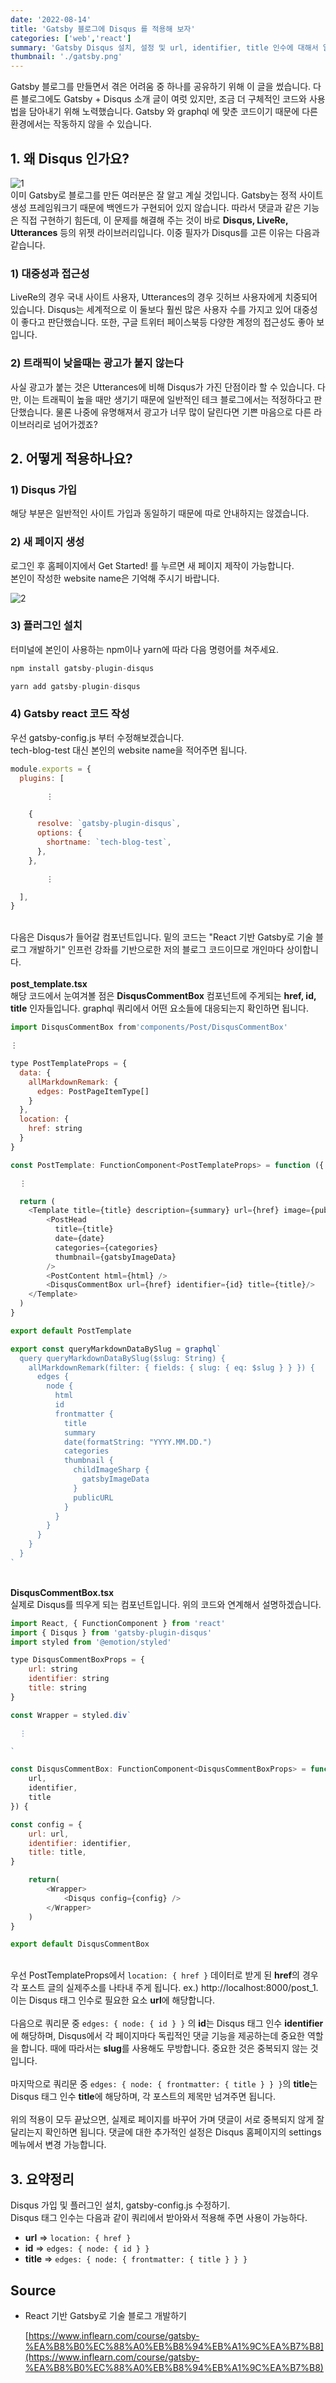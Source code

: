 ```yaml
---
date: '2022-08-14'
title: 'Gatsby 블로그에 Disqus 를 적용해 보자'
categories: ['web','react']
summary: 'Gatsby Disqus 설치, 설정 및 url, identifier, title 인수에 대해서 알아본다'
thumbnail: './gatsby.png'
---
```

Gatsby 블로그를 만들면서 겪은 어려움 중 하나를 공유하기 위해 이 글을 썼습니다.
다른 블로그에도 Gatsby + Disqus 소개 글이 여럿 있지만, 
조금 더 구체적인 코드와 사용법을 담아내기 위해 노력했습니다. Gatsby 와 graphql 에 맞춘 코드이기 때문에 다른 환경에서는 작동하지 않을 수 있습니다.

## 1. 왜 Disqus 인가요?

![1](./gatsby-with-disqus/disqus.png)
\
이미 Gatsby로 블로그를 만든 여러분은 잘 알고 계실 것입니다.
Gatsby는 정적 사이트 생성 프레임워크기 때문에 백엔드가 구현되어 있지 않습니다.
따라서 댓글과 같은 기능은 직접 구현하기 힘든데, 이 문제를 해결해 주는 것이 바로
**Disqus, LiveRe, Utterances** 등의 위젯 라이브러리입니다.
이중 필자가 Disqus를 고른 이유는 다음과 같습니다.

### 1) 대중성과 접근성

LiveRe의 경우 국내 사이트 사용자, Utterances의 경우 깃허브 사용자에게 치중되어 있습니다.
Disqus는 세계적으로 이 둘보다 훨씬 많은 사용자 수를 가지고 있어 대중성이 좋다고 판단했습니다. 또한, 구글 트위터 페이스북등 다양한 계정의 접근성도 좋아 보입니다.

### 2) 트래픽이 낮을때는 광고가 붙지 않는다

사실 광고가 붙는 것은 Utterances에 비해 Disqus가 가진 단점이라 할 수 있습니다.
다만, 이는 트래픽이 높을 때만 생기기 때문에 일반적인 테크 블로그에서는 적정하다고 판단했습니다.
물론 나중에 유명해져서 광고가 너무 많이 달린다면 기쁜 마음으로 다른 라이브러리로 넘어가겠죠?

## 2. 어떻게 적용하나요?

### 1) Disqus 가입

해당 부분은 일반적인 사이트 가입과 동일하기 때문에 따로 안내하지는 않겠습니다.

### 2) 새 페이지 생성

로그인 후 홈페이지에서 Get Started! 를 누르면 새 페이지 제작이 가능합니다.  
본인이 작성한 website name은 기억해 주시기 바랍니다.

![2](./gatsby-with-disqus/c1.JPG)

### 3) 플러그인 설치

터미널에 본인이 사용하는 npm이나 yarn에 따라 다음 명령어를 쳐주세요.

```js
npm install gatsby-plugin-disqus

yarn add gatsby-plugin-disqus
```

### 4) Gatsby react 코드 작성

우선 gatsby-config.js 부터 수정해보겠습니다.  
tech-blog-test 대신 본인의 website name을 적어주면 됩니다.

```js
module.exports = {
  plugins: [

        ⋮

    {
      resolve: `gatsby-plugin-disqus`,
      options: {
        shortname: `tech-blog-test`,
      },
    },

        ⋮

  ],
}
```
\
다음은 Disqus가 들어갈 컴포넌트입니다. 밑의 코드는 "React 기반 Gatsby로 기술 블로그 개발하기" 인프런 강좌를 기반으로한 저의 블로그 코드이므로 개인마다 상이합니다.
\
\
**post_template.tsx**  
해당 코드에서 눈여겨볼 점은 **DisqusCommentBox** 컴포넌트에 주게되는 **href, id, title** 인자들입니다.
graphql 쿼리에서 어떤 요소들에 대응되는지 확인하면 됩니다.
```js
import DisqusCommentBox from'components/Post/DisqusCommentBox'

⋮

type PostTemplateProps = {
  data: {
    allMarkdownRemark: {
      edges: PostPageItemType[]
    }
  },
  location: {
    href: string
  }
}

const PostTemplate: FunctionComponent<PostTemplateProps> = function ({

  ⋮

  return (
    <Template title={title} description={summary} url={href} image={publicURL}>
        <PostHead
          title={title}
          date={date}
          categories={categories}
          thumbnail={gatsbyImageData}
        />
        <PostContent html={html} />
        <DisqusCommentBox url={href} identifier={id} title={title}/>
    </Template>
  )
}

export default PostTemplate

export const queryMarkdownDataBySlug = graphql`
  query queryMarkdownDataBySlug($slug: String) {
    allMarkdownRemark(filter: { fields: { slug: { eq: $slug } } }) {
      edges {
        node {
          html
          id
          frontmatter {
            title
            summary
            date(formatString: "YYYY.MM.DD.")
            categories
            thumbnail {
              childImageSharp {
                gatsbyImageData
              }
              publicURL
            }
          }
        }
      }
    }
  }
`
```

\
**DisqusCommentBox.tsx**  
실제로 Disqus를 띄우게 되는 컴포넌트입니다. 위의 코드와 연계해서 설명하겠습니다.  

```js
import React, { FunctionComponent } from 'react'
import { Disqus } from 'gatsby-plugin-disqus'
import styled from '@emotion/styled'

type DisqusCommentBoxProps = {
    url: string
    identifier: string
    title: string
}

const Wrapper = styled.div`

  ⋮

`

const DisqusCommentBox: FunctionComponent<DisqusCommentBoxProps> = function({
    url,
    identifier,
    title
}) {

const config = {
    url: url,
    identifier: identifier,
    title: title,
}

    return(
        <Wrapper>
            <Disqus config={config} />
        </Wrapper>
    )
}

export default DisqusCommentBox
```
\
우선 PostTemplateProps에서 `location: { href }` 데이터로 받게 된 **href**의 경우 각 포스트 글의 실제주소를 나타내 주게 됩니다. ex.) http://localhost:8000/post_1.
이는 Disqus 태그 인수로 필요한 요소 **url**에 해당합니다.  
\
다음으로 쿼리문 중 `edges: { node: { id } }` 의 **id**는 Disqus 태그 인수 **identifier**에 해당하며, Disqus에서 각 페이지마다 독립적인 댓글 기능을 제공하는데 중요한 역할을 합니다. 때에 따라서는 **slug**를 사용해도 무방합니다. 중요한 것은 중복되지 않는 것입니다.  
\
마지막으로 쿼리문 중 `edges: { node: { frontmatter: { title } } }`의 **title**는 Disqus 태그 인수 **title**에 해당하며, 각 포스트의 제목만 넘겨주면 됩니다.  
\
위의 적용이 모두 끝났으면, 실제로 페이지를 바꾸어 가며 댓글이 서로 중복되지 않게 잘 달리는지 확인하면 됩니다. 댓글에 대한 추가적인 설정은 Disqus 홈페이지의 settings 메뉴에서 변경 가능합니다.

## 3. 요약정리

Disqus 가입 및 플러그인 설치, gatsby-config.js 수정하기.  
Disqus 태그 인수는 다음과 같이 쿼리에서 받아와서 적용해 주면 사용이 가능하다.
- **url** => `location: { href }`
- **id** => `edges: { node: { id } }`
- **title** => `edges: { node: { frontmatter: { title } } }`

## Source

- React 기반 Gatsby로 기술 블로그 개발하기

  [https://www.inflearn.com/course/gatsby-%EA%B8%B0%EC%88%A0%EB%B8%94%EB%A1%9C%EA%B7%B8](https://www.inflearn.com/course/gatsby-%EA%B8%B0%EC%88%A0%EB%B8%94%EB%A1%9C%EA%B7%B8)
